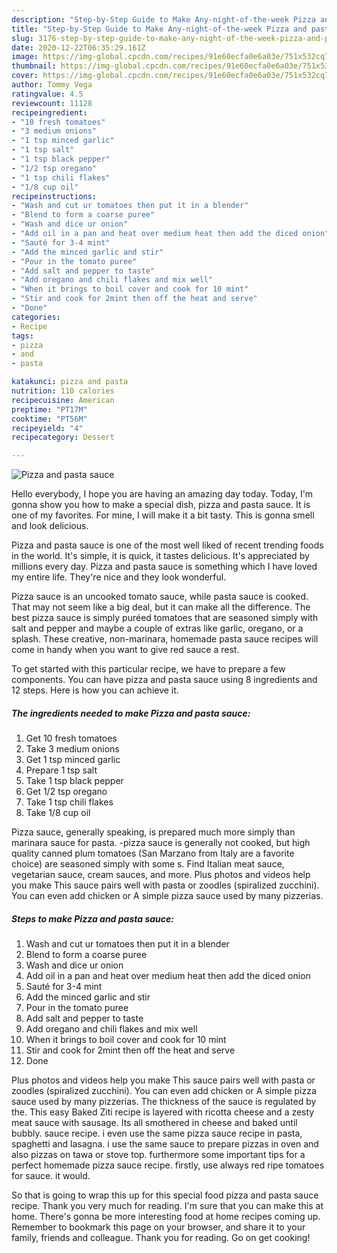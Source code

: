 ```yaml
---
description: "Step-by-Step Guide to Make Any-night-of-the-week Pizza and pasta sauce"
title: "Step-by-Step Guide to Make Any-night-of-the-week Pizza and pasta sauce"
slug: 3176-step-by-step-guide-to-make-any-night-of-the-week-pizza-and-pasta-sauce
date: 2020-12-22T06:35:29.161Z
image: https://img-global.cpcdn.com/recipes/91e60ecfa0e6a03e/751x532cq70/pizza-and-pasta-sauce-recipe-main-photo.jpg
thumbnail: https://img-global.cpcdn.com/recipes/91e60ecfa0e6a03e/751x532cq70/pizza-and-pasta-sauce-recipe-main-photo.jpg
cover: https://img-global.cpcdn.com/recipes/91e60ecfa0e6a03e/751x532cq70/pizza-and-pasta-sauce-recipe-main-photo.jpg
author: Tommy Vega
ratingvalue: 4.5
reviewcount: 11128
recipeingredient:
- "10 fresh tomatoes"
- "3 medium onions"
- "1 tsp minced garlic"
- "1 tsp salt"
- "1 tsp black pepper"
- "1/2 tsp oregano"
- "1 tsp chili flakes"
- "1/8 cup oil"
recipeinstructions:
- "Wash and cut ur tomatoes then put it in a blender"
- "Blend to form a coarse puree"
- "Wash and dice ur onion"
- "Add oil in a pan and heat over medium heat then add the diced onion"
- "Sauté for 3-4 mint"
- "Add the minced garlic and stir"
- "Pour in the tomato puree"
- "Add salt and pepper to taste"
- "Add oregano and chili flakes and mix well"
- "When it brings to boil cover and cook for 10 mint"
- "Stir and cook for 2mint then off the heat and serve"
- "Done"
categories:
- Recipe
tags:
- pizza
- and
- pasta

katakunci: pizza and pasta 
nutrition: 110 calories
recipecuisine: American
preptime: "PT17M"
cooktime: "PT56M"
recipeyield: "4"
recipecategory: Dessert

---
```



![Pizza and pasta sauce](https://img-global.cpcdn.com/recipes/91e60ecfa0e6a03e/751x532cq70/pizza-and-pasta-sauce-recipe-main-photo.jpg)

Hello everybody, I hope you are having an amazing day today. Today, I'm gonna show you how to make a special dish, pizza and pasta sauce. It is one of my favorites. For mine, I will make it a bit tasty. This is gonna smell and look delicious.

Pizza and pasta sauce is one of the most well liked of recent trending foods in the world. It's simple, it is quick, it tastes delicious. It's appreciated by millions every day. Pizza and pasta sauce is something which I have loved my entire life. They're nice and they look wonderful.

Pizza sauce is an uncooked tomato sauce, while pasta sauce is cooked. That may not seem like a big deal, but it can make all the difference. The best pizza sauce is simply puréed tomatoes that are seasoned simply with salt and pepper and maybe a couple of extras like garlic, oregano, or a splash. These creative, non-marinara, homemade pasta sauce recipes will come in handy when you want to give red sauce a rest.


To get started with this particular recipe, we have to prepare a few components. You can have pizza and pasta sauce using 8 ingredients and 12 steps. Here is how you can achieve it.

<!--inarticleads1-->

##### The ingredients needed to make Pizza and pasta sauce:

1. Get 10 fresh tomatoes
1. Take 3 medium onions
1. Get 1 tsp minced garlic
1. Prepare 1 tsp salt
1. Take 1 tsp black pepper
1. Get 1/2 tsp oregano
1. Take 1 tsp chili flakes
1. Take 1/8 cup oil


Pizza sauce, generally speaking, is prepared much more simply than marinara sauce for pasta. -pizza sauce is generally not cooked, but high quality canned plum tomatoes (San Marzano from Italy are a favorite choice) are seasoned simply with some s. Find Italian meat sauce, vegetarian sauce, cream sauces, and more. Plus photos and videos help you make This sauce pairs well with pasta or zoodles (spiralized zucchini). You can even add chicken or A simple pizza sauce used by many pizzerias. 

<!--inarticleads2-->

##### Steps to make Pizza and pasta sauce:

1. Wash and cut ur tomatoes then put it in a blender
1. Blend to form a coarse puree
1. Wash and dice ur onion
1. Add oil in a pan and heat over medium heat then add the diced onion
1. Sauté for 3-4 mint
1. Add the minced garlic and stir
1. Pour in the tomato puree
1. Add salt and pepper to taste
1. Add oregano and chili flakes and mix well
1. When it brings to boil cover and cook for 10 mint
1. Stir and cook for 2mint then off the heat and serve
1. Done


Plus photos and videos help you make This sauce pairs well with pasta or zoodles (spiralized zucchini). You can even add chicken or A simple pizza sauce used by many pizzerias. The thickness of the sauce is regulated by the. This easy Baked Ziti recipe is layered with ricotta cheese and a zesty meat sauce with sausage. Its all smothered in cheese and baked until bubbly. sauce recipe. i even use the same pizza sauce recipe in pasta, spaghetti and lasagna. i use the same sauce to prepare pizzas in oven and also pizzas on tawa or stove top. furthermore some important tips for a perfect homemade pizza sauce recipe. firstly, use always red ripe tomatoes for sauce. it would. 

So that is going to wrap this up for this special food pizza and pasta sauce recipe. Thank you very much for reading. I'm sure that you can make this at home. There's gonna be more interesting food at home recipes coming up. Remember to bookmark this page on your browser, and share it to your family, friends and colleague. Thank you for reading. Go on get cooking!
